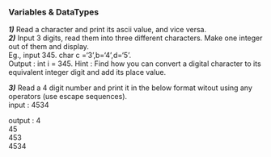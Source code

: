 ### Variables & DataTypes 
***1)*** Read a character and print its ascii value, and vice versa.  
***2)*** Input 3 digits, read them into three different characters. Make one integer out of them and display.  
Eg., input 345. char c =‘3’,b=‘4’,d=‘5’.   
Output : int i = 345.
Hint : Find how you can convert a digital character to its equivalent integer digit and add its place value.  

***3)*** Read a 4 digit number and print it in the below format witout using any operators (use escape sequences).  
input : 4534  

output :
         4  
         45  
         453  
         4534
